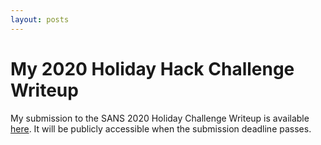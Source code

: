 ```yaml
---
layout: posts
---
```


# My 2020 Holiday Hack Challenge Writeup

My submission to the SANS 2020 Holiday Challenge Writeup is available [here](https://hhc2020.agrohacksstuff.io). It will be publicly accessible when the submission deadline passes.